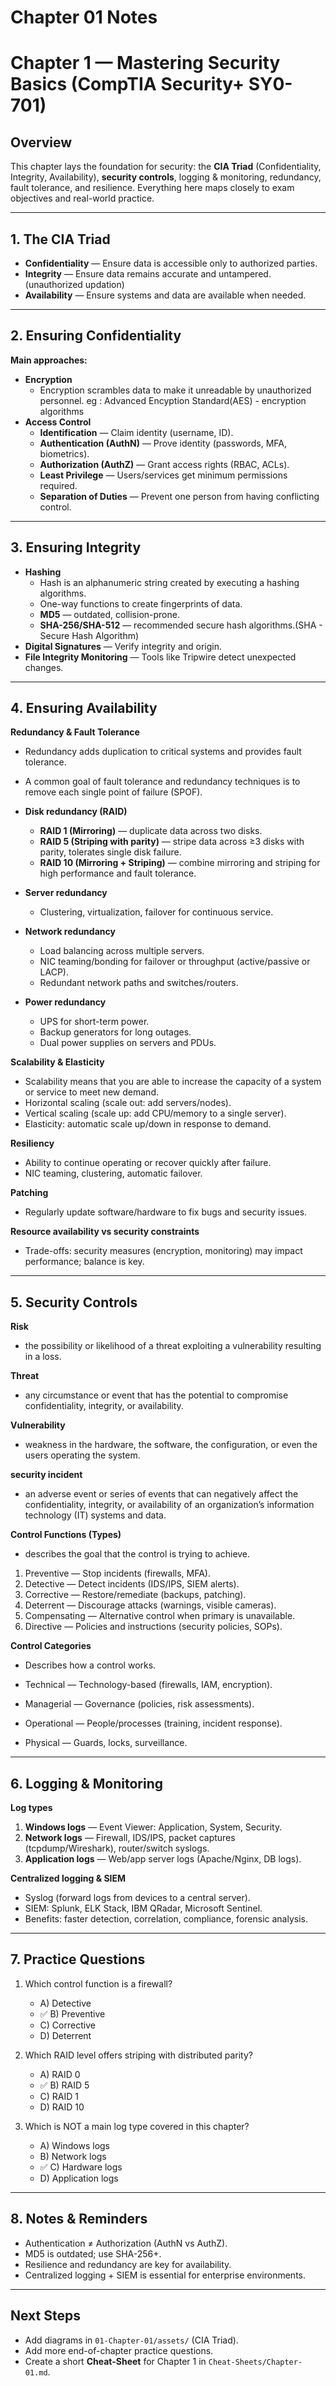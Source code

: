 ﻿# Chapter 01 Notes
# Chapter 1 — Mastering Security Basics (CompTIA Security+ SY0-701)

## Overview
This chapter lays the foundation for security: the **CIA Triad** (Confidentiality, Integrity, Availability), **security controls**, logging & monitoring, redundancy, fault tolerance, and resilience. Everything here maps closely to exam objectives and real-world practice.

---

## 1. The CIA Triad
- **Confidentiality** — Ensure data is accessible only to authorized parties.  
- **Integrity** — Ensure data remains accurate and untampered.(unauthorized updation)  
- **Availability** — Ensure systems and data are available when needed.

---

## 2. Ensuring Confidentiality
**Main approaches:**
- **Encryption**
  - Encryption scrambles data to make it unreadable by unauthorized personnel.
    eg : Advanced Encyption Standard(AES) - encryption algorithms
- **Access Control**
  - **Identification** — Claim identity (username, ID).  
  - **Authentication (AuthN)** — Prove identity (passwords, MFA, biometrics).  
  - **Authorization (AuthZ)** — Grant access rights (RBAC, ACLs).  
  - **Least Privilege** — Users/services get minimum permissions required.  
  - **Separation of Duties** — Prevent one person from having conflicting control.

---

## 3. Ensuring Integrity
- **Hashing**
  - Hash is an alphanumeric string created by executing a hashing algorithms.
  - One-way functions to create fingerprints of data.  
  - **MD5** — outdated, collision-prone.  
  - **SHA-256/SHA-512** — recommended secure hash algorithms.(SHA - Secure Hash Algorithm)
- **Digital Signatures** — Verify integrity and origin.  
- **File Integrity Monitoring** — Tools like Tripwire detect unexpected changes.

---

## 4. Ensuring Availability
**Redundancy & Fault Tolerance**
- Redundancy adds duplication to critical systems and provides fault tolerance.
- A common goal of fault tolerance and redundancy techniques is to remove each single point of failure (SPOF).
- **Disk redundancy (RAID)**
  - **RAID 1 (Mirroring)** — duplicate data across two disks.  
  - **RAID 5 (Striping with parity)** — stripe data across ≥3 disks with parity, tolerates single disk failure.  
  - **RAID 10 (Mirroring + Striping)** — combine mirroring and striping for high performance and fault tolerance.

- **Server redundancy**
  - Clustering, virtualization, failover for continuous service.

- **Network redundancy**
  - Load balancing across multiple servers.  
  - NIC teaming/bonding for failover or throughput (active/passive or LACP).  
  - Redundant network paths and switches/routers.

- **Power redundancy**
  - UPS for short-term power.  
  - Backup generators for long outages.  
  - Dual power supplies on servers and PDUs.

**Scalability & Elasticity**
- Scalability means that you are able to increase the capacity of a system or service to meet new     demand.
- Horizontal scaling (scale out: add servers/nodes).  
- Vertical scaling (scale up: add CPU/memory to a single server).  
- Elasticity: automatic scale up/down in response to demand.

**Resiliency**
- Ability to continue operating or recover quickly after failure.  
- NIC teaming, clustering, automatic failover.  

**Patching**
- Regularly update software/hardware to fix bugs and security issues.

**Resource availability vs security constraints**
- Trade-offs: security measures (encryption, monitoring) may impact performance; balance is key.

---

## 5. Security Controls
**Risk** 
- the possibility or likelihood of a threat exploiting a vulnerability resulting in a loss.
  
**Threat**
- any circumstance or event that has the potential to compromise confidentiality, integrity, or availability.
  
**Vulnerability**
- weakness in the hardware, the software, the configuration, or even the users operating the system.
  
**security incident**
- an adverse event or series of events that can negatively affect the confidentiality, integrity, or availability of an organization’s information technology (IT) systems and data.
   
**Control Functions (Types)**
- describes the goal that the control is trying to achieve.
  
1. Preventive — Stop incidents (firewalls, MFA).  
2. Detective — Detect incidents (IDS/IPS, SIEM alerts).  
3. Corrective — Restore/remediate (backups, patching).  
4. Deterrent — Discourage attacks (warnings, visible cameras).  
5. Compensating — Alternative control when primary is unavailable.  
6. Directive — Policies and instructions (security policies, SOPs).

**Control Categories**
- Describes how a control works.
  
- Technical — Technology-based (firewalls, IAM, encryption).  
- Managerial — Governance (policies, risk assessments).  
- Operational — People/processes (training, incident response).  
- Physical — Guards, locks, surveillance.

---

## 6. Logging & Monitoring

**Log types**
1. **Windows logs** — Event Viewer: Application, System, Security.  
2. **Network logs** — Firewall, IDS/IPS, packet captures (tcpdump/Wireshark), router/switch syslogs.  
3. **Application logs** — Web/app server logs (Apache/Nginx, DB logs).

**Centralized logging & SIEM**
- Syslog (forward logs from devices to a central server).  
- SIEM: Splunk, ELK Stack, IBM QRadar, Microsoft Sentinel.  
- Benefits: faster detection, correlation, compliance, forensic analysis.

---

## 7. Practice Questions
1. Which control function is a firewall?  
   - A) Detective  
   - ✅ B) Preventive  
   - C) Corrective  
   - D) Deterrent

2. Which RAID level offers striping with distributed parity?  
   - A) RAID 0  
   - ✅ B) RAID 5  
   - C) RAID 1  
   - D) RAID 10

3. Which is NOT a main log type covered in this chapter?  
   - A) Windows logs  
   - B) Network logs  
   - ✅ C) Hardware logs  
   - D) Application logs

---

## 8. Notes & Reminders
- Authentication ≠ Authorization (AuthN vs AuthZ).  
- MD5 is outdated; use SHA-256+.  
- Resilience and redundancy are key for availability.  
- Centralized logging + SIEM is essential for enterprise environments.

---

## Next Steps
- Add diagrams in `01-Chapter-01/assets/` (CIA Triad).  
- Add more end-of-chapter practice questions.  
- Create a short **Cheat-Sheet** for Chapter 1 in `Cheat-Sheets/Chapter-01.md`.



